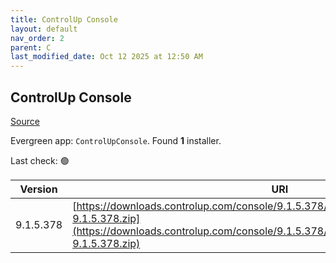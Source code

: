 ```yaml
---
title: ControlUp Console
layout: default
nav_order: 2
parent: C
last_modified_date: Oct 12 2025 at 12:50 AM
---
```


## ControlUp Console

[Source](https://www.controlup.com/products/controlup/management/)

Evergreen app: `ControlUpConsole`. Found **1** installer.

Last check: 🟢

| Version   | URI                                                                                                                                                                                          |
| --------- | -------------------------------------------------------------------------------------------------------------------------------------------------------------------------------------------- |
| 9.1.5.378 | [https://downloads.controlup.com/console/9.1.5.378/ControlUpConsole_Secure_SIGN-9.1.5.378.zip](https://downloads.controlup.com/console/9.1.5.378/ControlUpConsole_Secure_SIGN-9.1.5.378.zip) |

